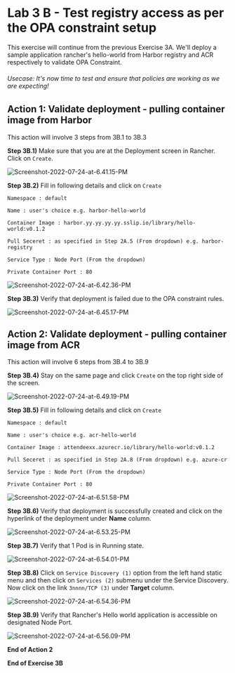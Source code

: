 # Lab 3 B - Test registry access as per the OPA constraint setup

This exercise will continue from the previous Exercise 3A. We'll deploy a sample application rancher's hello-world from Harbor registry and ACR respectively to validate OPA Constraint.  



###### Usecase: It's now time to test and ensure that policies are working as we are expecting! 



## Action 1: Validate deployment - pulling container image from Harbor 

This action will involve 3 steps from 3B.1 to 3B.3

**Step 3B.1)** Make sure that you are at the Deployment screen in Rancher. Click on `Create`. 

![Screenshot-2022-07-24-at-6.41.15-PM](../images/Screenshot-2022-07-24-at-6.41.15-PM.png)



**Step 3B.2)** Fill in following details and click on `Create`

`Namespace : default`

`Name : user's choice e.g. harbor-hello-world`

`Container Image : harbor.yy.yy.yy.yy.sslip.io/library/hello-world:v0.1.2`

`Pull Seceret : as specified in Step 2A.5 (From dropdown) e.g. harbor-registry `

`Service Type : Node Port (From the dropdown)`

`Private Container Port : 80`

![Screenshot-2022-07-24-at-6.42.36-PM](../images/Screenshot-2022-07-24-at-6.42.36-PM.png)



**Step 3B.3)** Verify that deployment is failed due to the OPA constraint rules. 

![Screenshot-2022-07-24-at-6.45.17-PM](../images/Screenshot-2022-07-24-at-6.45.17-PM.png)



## Action 2: Validate deployment - pulling container image from ACR 

This action will involve 6 steps from 3B.4 to 3B.9

**Step 3B.4)** Stay on the same page and click `Create` on the top right side of the screen. 

![Screenshot-2022-07-24-at-6.49.19-PM](../images/Screenshot-2022-07-24-at-6.49.19-PM.png)



**Step 3B.5)** Fill in following details and click on `Create`

`Namespace : default`

`Name : user's choice e.g. acr-hello-world`

`Container Image : attendeexx.azurecr.io/library/hello-world:v0.1.2`

`Pull Seceret : as specified in Step 2A.8 (From dropdown) e.g. azure-cr `

`Service Type : Node Port (From the dropdown)`

`Private Container Port : 80`

![Screenshot-2022-07-24-at-6.51.58-PM](../images/Screenshot-2022-07-24-at-6.51.58-PM.png)

**Step 3B.6)** Verify that deployment is successfully created and click on the hyperlink of the deployment under **Name** column. 

![Screenshot-2022-07-24-at-6.53.25-PM](../images/Screenshot-2022-07-24-at-6.53.25-PM.png)

**Step 3B.7)** Verify that 1 Pod is in Running state. 

![Screenshot-2022-07-24-at-6.54.01-PM](../images/Screenshot-2022-07-24-at-6.54.01-PM.png)

**Step 3B.8)** Click on `Service Discovery (1)` option from the left hand static menu and then click on `Services (2)`  submenu under the Service Discovery. Now click on the link `3nnnn/TCP (3)` under **Target** column.

![Screenshot-2022-07-24-at-6.54.36-PM](../images/Screenshot-2022-07-24-at-6.54.36-PM.png)

**Step 3B.9)** Verify that Rancher's Hello world application is accessible on designated Node Port. 

![Screenshot-2022-07-24-at-6.56.09-PM](../images/Screenshot-2022-07-24-at-6.56.09-PM.png)

**End of Action 2**

**End of Exercise 3B**